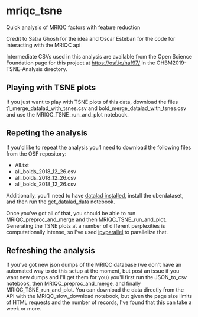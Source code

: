 # mriqc_tsne
Quick analysis of MRIQC factors with feature reduction 

Credit to Satra Ghosh for the idea and Oscar Esteban for the code for interacting with the MRIQC api

Intermediate CSVs used in this analysis are available from the Open Science Foundation page for this project at https://osf.io/haf97/ in the OHBM2019-TSNE-Analysis directory.

## Playing with TSNE plots
If you just want to play with TSNE plots of this data, download the files t1_merge_datalad_with_tsnes.csv and bold_merge_datalad_with_tsnes.csv and use the MRIQC_TSNE_run_and_plot notebook. 

 ## Repeting the analysis
If you'd like to repeat the analysis you'l need to download the following files from the OSF repository:
* All.txt
* all_bolds_2018_12_26.csv
* all_bolds_2018_12_26.csv
* all_bolds_2018_12_26.csv

Additionally, you'll need to have [datalad installed](https://www.datalad.org/get_datalad.html), install the uberdataset, and then run the get_datalad_data notebook.

Once you've got all of that, you should be able to run MRIQC_preproc_and_merge and then MRIQC_TSNE_run_and_plot. Generating the TSNE plots at a number of different perplexities is computationally intense, so I've used [ipyparallel](https://ipyparallel.readthedocs.io/en/latest/) to parallelize that.

## Refreshing the analysis
If you've got new json dumps of the MRIQC database (we don't have an automated way to do this setup at the moment, but post an issue if you want new dumps and I'll get them for you) you'll first run the JSON_to_csv notebook, then MRIQC_preproc_and_merge, and finally MRIQC_TSNE_run_and_plot. You can download the data directly from the API with the MRIQC_slow_download notebook, but given the page size limits of HTML requests and the number of records, I've found that this can take a week or more.
